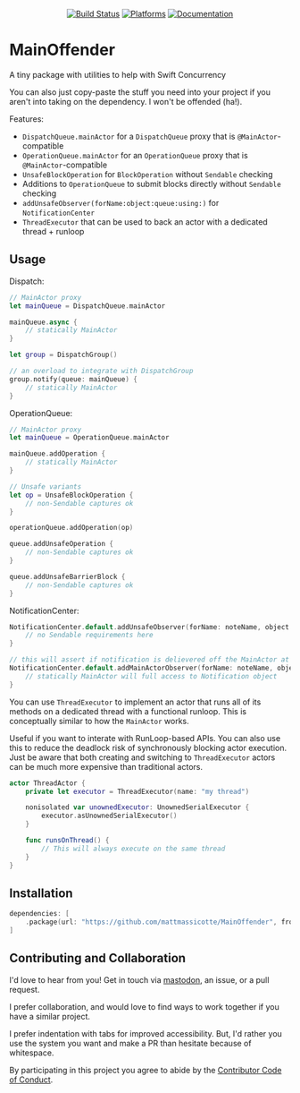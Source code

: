 <div align="center">

[![Build Status][build status badge]][build status]
[![Platforms][platforms badge]][platforms]
[![Documentation][documentation badge]][documentation]

</div>

# MainOffender
A tiny package with utilities to help with Swift Concurrency

You can also just copy-paste the stuff you need into your project if you aren't into taking on the dependency. I won't be offended (ha!).

Features:
- `DispatchQueue.mainActor` for a `DispatchQueue` proxy that is `@MainActor`-compatible
- `OperationQueue.mainActor` for an `OperationQueue` proxy that is `@MainActor`-compatible
- `UnsafeBlockOperation` for `BlockOperation` without `Sendable` checking
- Additions to `OperationQueue` to submit blocks directly without `Sendable` checking
- `addUnsafeObserver(forName:object:queue:using:)` for `NotificationCenter`
- `ThreadExecutor` that can be used to back an actor with a dedicated thread + runloop

## Usage

Dispatch:

```swift
// MainActor proxy
let mainQueue = DispatchQueue.mainActor

mainQueue.async {
    // statically MainActor
}

let group = DispatchGroup()

// an overload to integrate with DispatchGroup
group.notify(queue: mainQueue) {
    // statically MainActor
}
```

OperationQueue:

```swift
// MainActor proxy
let mainQueue = OperationQueue.mainActor

mainQueue.addOperation {
    // statically MainActor
}

// Unsafe variants
let op = UnsafeBlockOperation {
    // non-Sendable captures ok
}

operationQueue.addOperation(op)

queue.addUnsafeOperation {
    // non-Sendable captures ok
}

queue.addUnsafeBarrierBlock {
    // non-Sendable captures ok
}
```

NotificationCenter:

```swift
NotificationCenter.default.addUnsafeObserver(forName: noteName, object: nil, queue: nil) {
    // no Sendable requirements here
}

// this will assert if notification is delievered off the MainActor at runtime
NotificationCenter.default.addMainActorObserver(forName: noteName, object: nil) { notification in
    // statically MainActor will full access to Notification object
}
```

You can use `ThreadExecutor` to implement an actor that runs all of its methods on a dedicated thread with a functional runloop. This is conceptually similar to how the `MainActor` works.

Useful if you want to interate with RunLoop-based APIs. You can also use this to reduce the deadlock risk of synchronously blocking actor execution. Just be aware that both creating and switching to `ThreadExecutor` actors can be much more expensive than traditional actors.

```swift
actor ThreadActor {
    private let executor = ThreadExecutor(name: "my thread")

    nonisolated var unownedExecutor: UnownedSerialExecutor {
        executor.asUnownedSerialExecutor()
    }

    func runsOnThread() {
        // This will always execute on the same thread
    }
}
```

## Installation

```swift
dependencies: [
    .package(url: "https://github.com/mattmassicotte/MainOffender", from: "0.1.0")
]
```

## Contributing and Collaboration

I'd love to hear from you! Get in touch via [mastodon](https://mastodon.social/@mattiem), an issue, or a pull request.

I prefer collaboration, and would love to find ways to work together if you have a similar project.

I prefer indentation with tabs for improved accessibility. But, I'd rather you use the system you want and make a PR than hesitate because of whitespace.

By participating in this project you agree to abide by the [Contributor Code of Conduct](CODE_OF_CONDUCT.md).

[build status]: https://github.com/mattmassicotte/MainOffender/actions
[build status badge]: https://github.com/mattmassicotte/MainOffender/workflows/CI/badge.svg
[platforms]: https://swiftpackageindex.com/mattmassicotte/MainOffender
[platforms badge]: https://img.shields.io/endpoint?url=https%3A%2F%2Fswiftpackageindex.com%2Fapi%2Fpackages%2Fmattmassicotte%2FMainOffender%2Fbadge%3Ftype%3Dplatforms
[documentation]: https://swiftpackageindex.com/mattmassicotte/MainOffender/main/documentation
[documentation badge]: https://img.shields.io/badge/Documentation-DocC-blue
